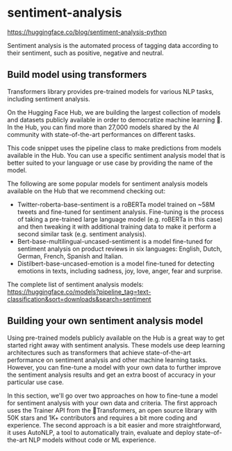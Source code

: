 # sentiment-analysis

https://huggingface.co/blog/sentiment-analysis-python

Sentiment analysis is the automated process of tagging data according to their sentiment, such as positive, negative and neutral.

## Build model using transformers
Transformers library provides pre-trained models for various NLP tasks, including sentiment analysis.

On the Hugging Face Hub, we are building the largest collection of models and datasets publicly available in order to democratize machine learning 🚀. In the Hub, you can find more than 27,000 models shared by the AI community with state-of-the-art performances on different tasks.

This code snippet uses the pipeline class to make predictions from models available in the Hub. You can use a specific sentiment analysis model that is better suited to your language or use case by providing the name of the model.

The following are some popular models for sentiment analysis models available on the Hub that we recommend checking out:
* Twitter-roberta-base-sentiment is a roBERTa model trained on ~58M tweets and fine-tuned for sentiment analysis. Fine-tuning is the process of taking a pre-trained large language model (e.g. roBERTa in this case) and then tweaking it with additional training data to make it perform a second similar task (e.g. sentiment analysis).
* Bert-base-multilingual-uncased-sentiment is a model fine-tuned for sentiment analysis on product reviews in six languages: English, Dutch, German, French, Spanish and Italian.
* Distilbert-base-uncased-emotion is a model fine-tuned for detecting emotions in texts, including sadness, joy, love, anger, fear and surprise.

The complete list of sentiment analysis models: https://huggingface.co/models?pipeline_tag=text-classification&sort=downloads&search=sentiment

## Building your own sentiment analysis model

Using pre-trained models publicly available on the Hub is a great way to get started right away with sentiment analysis. These models use deep learning architectures such as transformers that achieve state-of-the-art performance on sentiment analysis and other machine learning tasks. However, you can fine-tune a model with your own data to further improve the sentiment analysis results and get an extra boost of accuracy in your particular use case.

In this section, we'll go over two approaches on how to fine-tune a model for sentiment analysis with your own data and criteria. The first approach uses the Trainer API from the 🤗Transformers, an open source library with 50K stars and 1K+ contributors and requires a bit more coding and experience. The second approach is a bit easier and more straightforward, it uses AutoNLP, a tool to automatically train, evaluate and deploy state-of-the-art NLP models without code or ML experience.
